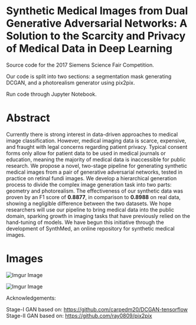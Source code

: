 # Synthetic Medical Images from Dual Generative Adversarial Networks: A Solution to the Scarcity and Privacy of Medical Data in Deep Learning

Source code for the 2017 Siemens Science Fair Competition.

Our code is split into two sections: a segmentation mask generating DCGAN, and a photorealism generator using pix2pix.

Run code through Jupyter Notebook.

# Abstract 

Currently there is strong interest in data-driven approaches to medical image classification. However, medical imaging data is scarce, expensive, and fraught with legal concerns regarding patient privacy. Typical consent forms only allow for patient data to be used in medical journals or education, meaning the majority of medical data is inaccessible for public research. 
We propose a novel, two-stage pipeline for generating synthetic medical images from a pair of generative adversarial networks, tested in practice on retinal fundi images. We develop a hierarchical generation process to divide the complex image generation task into two parts: geometry and photorealism.
The effectiveness of our synthetic data was proven by an F1 score of **0.8877**, in comparison to **0.8988** on real data, showing a negligible difference between the two datasets.
We hope researchers will use our pipeline to bring medical data into the public domain, sparking growth in imaging tasks that have previously relied on the hand-tuning of models. We have begun this initiative through the development of SynthMed, an online repository for synthetic medical images.


# Images

![Imgur Image](https://i.imgur.com/0kyBN4e.png)

![Imgur Image](https://i.imgur.com/mrTBNu5.jpg)


Acknowledgements:

Stage-I GAN based on: https://github.com/carpedm20/DCGAN-tensorflow
Stage-II GAN based on: https://github.com/ray0809/pix2pix
